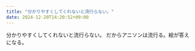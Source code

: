 ```yaml
---
title: "分かりやすくしてくれないと流行らない。"
date: 2024-12-20T14:20:52+09:00
---
```

分かりやすくしてくれないと流行らない。
だからアニソンは流行る。絵が答えになる。
